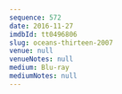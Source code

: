 ```yaml
---
sequence: 572
date: 2016-11-27
imdbId: tt0496806
slug: oceans-thirteen-2007
venue: null
venueNotes: null
medium: Blu-ray
mediumNotes: null
---
```

